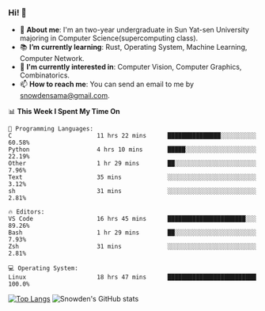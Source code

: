 ### Hi! 👋

+ :school: **About me**: I'm an two-year undergraduate in Sun Yat-sen University majoring in Computer Science(supercomputing class).
+ :books: **I’m currently learning**: Rust, Operating System, Machine Learning, Computer Network.
+ :lollipop: **I'm currently interested in**: Computer Vision, Computer Graphics, Combinatorics.
+ 📫 **How to reach me**: You can send an email to me by snowdensama@gmail.com.

<!--START_SECTION:waka-->
📊 **This Week I Spent My Time On** 

```text
💬 Programming Languages: 
C                        11 hrs 22 mins      ███████████████░░░░░░░░░░   60.58% 
Python                   4 hrs 10 mins       █████░░░░░░░░░░░░░░░░░░░░   22.19% 
Other                    1 hr 29 mins        ██░░░░░░░░░░░░░░░░░░░░░░░   7.96% 
Text                     35 mins             ░░░░░░░░░░░░░░░░░░░░░░░░░   3.12% 
sh                       31 mins             ░░░░░░░░░░░░░░░░░░░░░░░░░   2.81%

🔥 Editors: 
VS Code                  16 hrs 45 mins      ██████████████████████░░░   89.26% 
Bash                     1 hr 29 mins        ██░░░░░░░░░░░░░░░░░░░░░░░   7.93% 
Zsh                      31 mins             ░░░░░░░░░░░░░░░░░░░░░░░░░   2.81%

💻 Operating System: 
Linux                    18 hrs 47 mins      █████████████████████████   100.0%

```


<!--END_SECTION:waka-->


[![Top Langs](https://github-readme-stats.vercel.app/api/top-langs/?username=lixk28&langs_count=8&layout=compact&hide_border=true)](https://github.com/lixk28/github-readme-stats)
![Snowden's GitHub stats](https://github-readme-stats.vercel.app/api?username=lixk28&show_icons=true&hide_border=true&count_private=true)



<!--
**lixk28/lixk28** is a ✨ _special_ ✨ repository because its `README.md` (this file) appears on your GitHub profile.

Here are some ideas to get you started:

- 🔭 I’m currently working on ...
- 🌱 I’m currently learning ...
- 👯 I’m looking to collaborate on ...
- 🤔 I’m looking for help with ...
- 💬 Ask me about ...
- 📫 How to reach me: ...
- 😄 Pronouns: ...
- ⚡ Fun fact: ...
  -->
